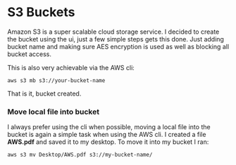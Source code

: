 # S3 Buckets

Amazon S3 is a super scalable cloud storage service. I decided to create the bucket using the ui, just a few simple steps gets this done. Just adding bucket name and making sure AES encryption is used as well as blocking all bucket access.

This is also very achievable via the AWS cli:

```
aws s3 mb s3://your-bucket-name
```

That is it, bucket created.

### Move local file into bucket

I always prefer using the cli when possible, moving a local file into the bucket is again a simple task when using the AWS cli. I created a file **AWS.pdf** and saved it to my desktop. To move it into my bucket I ran:

```
aws s3 mv Desktop/AWS.pdf s3://my-bucket-name/
```
